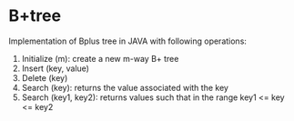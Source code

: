 # B+tree
Implementation of Bplus tree in JAVA with following operations: 

1. Initialize (m): create a new m-way B+ tree 
2. Insert (key, value) 
3. Delete (key) 
4. Search (key): returns the value associated with the key 
5. Search (key1, key2): returns values such that in the range key1 &lt;= key &lt;= key2
